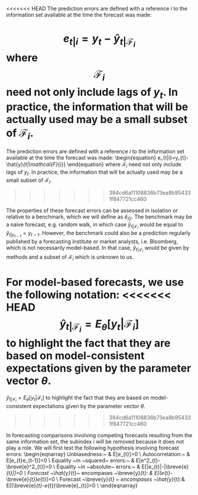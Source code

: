 <<<<<<< HEAD
The prediction errors are defined with a reference $i$ to the information set available at the time the forecast was made: 

$$ \begin{equation}
e_{t|i}=y_{t}-\hat{y}_{t|\mathcal{F}_{i}}
\end{equation} $$
where $$ \mathcal{F}_{i} $$ need not only include lags of $y_{t}$. In practice, the information that will be actually used may be a small subset of $\mathcal{F}_{i}$.
=======
The prediction errors are defined with a reference $i$ to the information set available at the time the forecast was made: \begin{equation}
e_{t|i}=y_{t}-\hat{y}_{t|\mathcal{F}_{i}}
\end{equation}
where $\mathcal{F}_{i}$ need not only include lags of $y_{t}$. In practice, the information that will be actually used may be a small subset of $\mathcal{F}_{i}$.
>>>>>>> 394cd6a11108836b73ea8b954331f847721cc460
 
The properties of these forecast errors can be assessed in isolation or relative to a benchmark, which we will define as $\breve{e}_{t|i}$.  The benchmark may be a naive forecast, e.g. random walk, in which case  $\breve{y}_{t|\mathcal{F}_{i}}$ would be equal to  $\breve{y}_{t|y_{t-1}}=y_{t-1}$. However, the benchmark could also be a prediction regularly published by a forecasting institute or market analysts, i.e. Bloomberg, which is not necessarily model-based. In that case, $\breve{y}_{t|\mathcal{F}_{i}}$ would be given by methods and a subset of $\mathcal{F}_{i}$ which is unknown to us.

For model-based forecasts, we use the following notation:
<<<<<<< HEAD
$$\hat{y}_{t|\mathcal{F}_{i}}=E_{\theta}[y_{t}|\mathcal{F}_{i}]$$ to highlight the fact that they are based on model-consistent expectations given by the parameter vector $\theta$.  
=======
$\hat{y}_{t|\mathcal{F}_{i}}=E_{\theta}[y_{t}|\mathcal{F}_{i}]$ to highlight the fact that they are based on model-consistent expectations given by the parameter vector $\theta$.  
>>>>>>> 394cd6a11108836b73ea8b954331f847721cc460


In forecasting comparisons involving competing forecasts resulting from the same information set, the subindex $i$ will be removed because it does not play a role. We will first test the following hypothesis involving forecast errors: 
\begin{eqnarray}
Unbiasedness:~                     &  E[e_{t}]=0                     \\
Autocorrelation:~       &  E[e_{t}e_{t-1}]=0                     \\
Equality ~in ~squared~ errors:~ &  E[e^2_{t}-\breve{e}^2_{t}]=0 \\
Equality ~in ~absolute~ errors:~ &  E[|e_{t}|-|\breve{e}_{t}|]=0 \\
Forecast ~\hat{y}_{t}~ encompases ~\breve{y}_{t}: &  E[(e_{t}-\breve{e}_{t})e_{t}]=0 \\
Forecast ~\breve{y}_{t} ~ encompases ~\hat{y}_{t}:&  E[(\breve{e}_{t}-e_{t})\breve{e}_{t}]=0 \\
\end{eqnarray}
